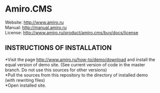 Amiro.CMS 
========
Website: http://www.amiro.ru   
Manual: http://manual.amiro.ru   
License: http://www.amiro.ru/product/amiro.cms/buy/docs/license   
   
INSTRUCTIONS OF INSTALLATION
------------

*Visit the page http://www.amiro.ru/how-to/demo/download and install the equal version of demo site. (See current version of code in the master branch. Do not use this sources for other versions)   
*Pull the sources from this repository to the directory of installed demo (with rewriting files)   
*Open installed site.   
